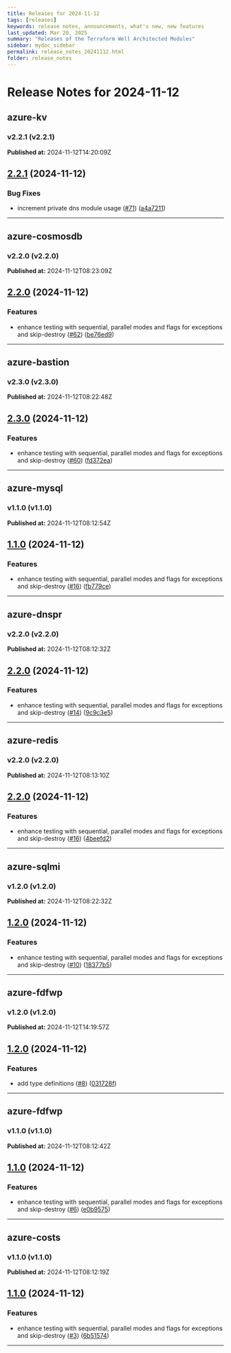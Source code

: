```yaml
---
title: Releases for 2024-11-12
tags: [releases]
keywords: release notes, announcements, what's new, new features
last_updated: Mar 20, 2025
summary: "Releases of the Terraform Well Architected Modules"
sidebar: mydoc_sidebar
permalink: release_notes_20241112.html
folder: release_notes
---
```


# Release Notes for 2024-11-12

## azure-kv
### v2.2.1 (v2.2.1)
**Published at:** 2024-11-12T14:20:09Z

## [2.2.1](https://github.com/CloudNationHQ/terraform-azure-kv/compare/v2.2.0...v2.2.1) (2024-11-12)


### Bug Fixes

* increment private dns module usage ([#71](https://github.com/CloudNationHQ/terraform-azure-kv/issues/71)) ([a4a7211](https://github.com/CloudNationHQ/terraform-azure-kv/commit/a4a7211823956e6571ed0a9d21b96c78413fe369))

---

## azure-cosmosdb
### v2.2.0 (v2.2.0)
**Published at:** 2024-11-12T08:23:09Z

## [2.2.0](https://github.com/CloudNationHQ/terraform-azure-cosmosdb/compare/v2.1.0...v2.2.0) (2024-11-12)


### Features

* enhance testing with sequential, parallel modes and flags for exceptions and skip-destroy ([#62](https://github.com/CloudNationHQ/terraform-azure-cosmosdb/issues/62)) ([be76ed9](https://github.com/CloudNationHQ/terraform-azure-cosmosdb/commit/be76ed9fe793cab3142e548cef60040be17bad33))

---

## azure-bastion
### v2.3.0 (v2.3.0)
**Published at:** 2024-11-12T08:22:48Z

## [2.3.0](https://github.com/CloudNationHQ/terraform-azure-bastion/compare/v2.2.0...v2.3.0) (2024-11-12)


### Features

* enhance testing with sequential, parallel modes and flags for exceptions and skip-destroy ([#60](https://github.com/CloudNationHQ/terraform-azure-bastion/issues/60)) ([fd372ea](https://github.com/CloudNationHQ/terraform-azure-bastion/commit/fd372ea0bbd50cffb73f4aa34199947695fe9047))

---

## azure-mysql
### v1.1.0 (v1.1.0)
**Published at:** 2024-11-12T08:12:54Z

## [1.1.0](https://github.com/CloudNationHQ/terraform-azure-mysql/compare/v1.0.0...v1.1.0) (2024-11-12)


### Features

* enhance testing with sequential, parallel modes and flags for exceptions and skip-destroy ([#16](https://github.com/CloudNationHQ/terraform-azure-mysql/issues/16)) ([fb779ce](https://github.com/CloudNationHQ/terraform-azure-mysql/commit/fb779ce3298fca13306c7c0faaeda057b030badd))

---

## azure-dnspr
### v2.2.0 (v2.2.0)
**Published at:** 2024-11-12T08:12:32Z

## [2.2.0](https://github.com/CloudNationHQ/terraform-azure-dnspr/compare/v2.1.0...v2.2.0) (2024-11-12)


### Features

* enhance testing with sequential, parallel modes and flags for exceptions and skip-destroy ([#14](https://github.com/CloudNationHQ/terraform-azure-dnspr/issues/14)) ([9c9c3e5](https://github.com/CloudNationHQ/terraform-azure-dnspr/commit/9c9c3e5de12cdb0b5233b6ef5720693e1db99e4b))

---

## azure-redis
### v2.2.0 (v2.2.0)
**Published at:** 2024-11-12T08:13:10Z

## [2.2.0](https://github.com/CloudNationHQ/terraform-azure-redis/compare/v2.1.0...v2.2.0) (2024-11-12)


### Features

* enhance testing with sequential, parallel modes and flags for exceptions and skip-destroy ([#16](https://github.com/CloudNationHQ/terraform-azure-redis/issues/16)) ([4beefd2](https://github.com/CloudNationHQ/terraform-azure-redis/commit/4beefd26030c26a5aabf456246a54e6c13e2e418))

---

## azure-sqlmi
### v1.2.0 (v1.2.0)
**Published at:** 2024-11-12T08:22:32Z

## [1.2.0](https://github.com/CloudNationHQ/terraform-azure-sqlmi/compare/v1.1.1...v1.2.0) (2024-11-12)


### Features

* enhance testing with sequential, parallel modes and flags for exceptions and skip-destroy ([#10](https://github.com/CloudNationHQ/terraform-azure-sqlmi/issues/10)) ([18377b5](https://github.com/CloudNationHQ/terraform-azure-sqlmi/commit/18377b5ad7e7ad9a70346afe145f4d4900fe7774))

---

## azure-fdfwp
### v1.2.0 (v1.2.0)
**Published at:** 2024-11-12T14:19:57Z

## [1.2.0](https://github.com/CloudNationHQ/terraform-azure-fdfwp/compare/v1.1.0...v1.2.0) (2024-11-12)


### Features

* add type definitions ([#8](https://github.com/CloudNationHQ/terraform-azure-fdfwp/issues/8)) ([031728f](https://github.com/CloudNationHQ/terraform-azure-fdfwp/commit/031728f7a9012e2cf029ef173cbfdccf18a549a0))

---

## azure-fdfwp
### v1.1.0 (v1.1.0)
**Published at:** 2024-11-12T08:12:42Z

## [1.1.0](https://github.com/CloudNationHQ/terraform-azure-fdfwp/compare/v1.0.1...v1.1.0) (2024-11-12)


### Features

* enhance testing with sequential, parallel modes and flags for exceptions and skip-destroy ([#6](https://github.com/CloudNationHQ/terraform-azure-fdfwp/issues/6)) ([e0b9575](https://github.com/CloudNationHQ/terraform-azure-fdfwp/commit/e0b9575b9b59527e59c42f12ef97a1b2a891164a))

---

## azure-costs
### v1.1.0 (v1.1.0)
**Published at:** 2024-11-12T08:12:19Z

## [1.1.0](https://github.com/CloudNationHQ/terraform-azure-costs/compare/v1.0.0...v1.1.0) (2024-11-12)


### Features

* enhance testing with sequential, parallel modes and flags for exceptions and skip-destroy ([#3](https://github.com/CloudNationHQ/terraform-azure-costs/issues/3)) ([6b51574](https://github.com/CloudNationHQ/terraform-azure-costs/commit/6b5157404b5177c7ba5ae5785e13271ed564bf22))

---

